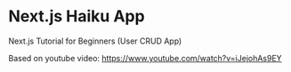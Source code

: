 # Next.js Haiku App

Next.js Tutorial for Beginners (User CRUD App)

Based on youtube video: https://www.youtube.com/watch?v=iJejohAs9EY
